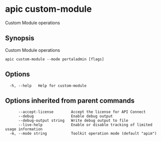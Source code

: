 # apic custom-module

Custom Module operations

## Synopsis

Custom Module operations

```
apic custom-module --mode portaladmin [flags]
```

## Options

```
  -h, --help   Help for custom-module
```

## Options inherited from parent commands

```
      --accept-license        Accept the license for API Connect
      --debug                 Enable debug output
      --debug-output string   Write debug output to file
      --live-help             Enable or disable tracking of limited usage information
  -m, --mode string           Toolkit operation mode (default "apim")
```
